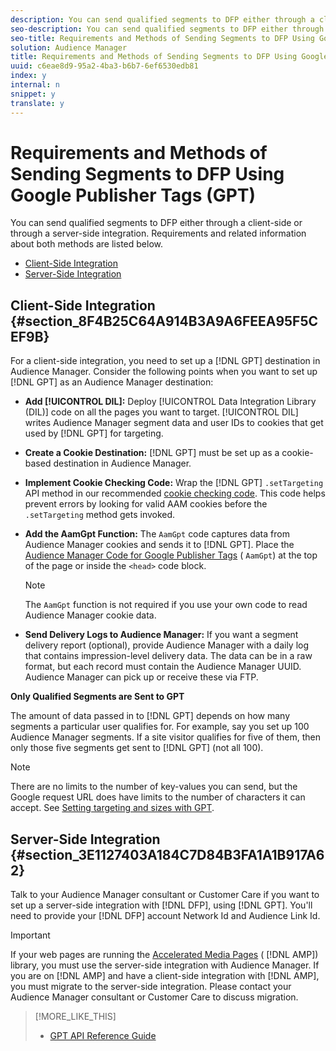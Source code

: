 ```yaml
---
description: You can send qualified segments to DFP either through a client-side or through a server-side integration. Requirements and related information about both methods are listed below.
seo-description: You can send qualified segments to DFP either through a client-side or through a server-side integration. Requirements and related information about both methods are listed below.
seo-title: Requirements and Methods of Sending Segments to DFP Using Google Publisher Tags (GPT)
solution: Audience Manager
title: Requirements and Methods of Sending Segments to DFP Using Google Publisher Tags (GPT)
uuid: c6eae8d9-95a2-4ba3-b6b7-6ef6530edb81
index: y
internal: n
snippet: y
translate: y
---
```


# Requirements and Methods of Sending Segments to DFP Using Google Publisher Tags (GPT)

You can send qualified segments to DFP either through a client-side or through a server-side integration. Requirements and related information about both methods are listed below.




<ul class="simplelist"> 
 <li><a href="../../c_integration/gpt-aam-destination/gpt-aam-requirements.md#section_8F4B25C64A914B3A9A6FEEA95F5CEF9B" format="dita" scope="local"> Client-Side Integration</a> </li> 
 <li><a href="../../c_integration/gpt-aam-destination/gpt-aam-requirements.md#section_3E1127403A184C7D84B3FA1A1B917A62" format="dita" scope="local"> Server-Side Integration</a> </li> 
</ul>



## Client-Side Integration {#section_8F4B25C64A914B3A9A6FEEA95F5CEF9B}



For a client-side integration, you need to set up a [!DNL GPT] destination in Audience Manager. Consider the following points when you want to set up [!DNL GPT] as an Audience Manager destination: 



* **Add [!UICONTROL DIL]:** Deploy [!UICONTROL Data Integration Library (DIL)] code on all the pages you want to target. [!UICONTROL DIL] writes Audience Manager segment data and user IDs to cookies that get used by [!DNL GPT] for targeting.
* **Create a Cookie Destination:** [!DNL GPT] must be set up as a cookie-based destination in Audience Manager.
* **Implement Cookie Checking Code:** Wrap the [!DNL GPT] `.setTargeting` API method in our recommended [cookie checking code](../../c_integration/gpt-aam-destination/gpt-aam-modify-api.md#concept_276DF2F702BE4D6180C855A7DE304097). This code helps prevent errors by looking for valid AAM cookies before the `.setTargeting` method gets invoked.
* **Add the AamGpt Function:** The `AamGpt` code captures data from Audience Manager cookies and sends it to [!DNL GPT]. Place the [Audience Manager Code for Google Publisher Tags](../../c_integration/gpt-aam-destination/gpt-aam-aamgpt-code.md#concept_C47C21701F0F437E823BABF4EB89E1DB) ( `AamGpt`) at the top of the page or inside the `<head>` code block. 
  >[!NOTE]
  >
  >The `AamGpt` function is not required if you use your own code to read Audience Manager cookie data. 

* **Send Delivery Logs to Audience Manager:** If you want a segment delivery report (optional), provide Audience Manager with a daily log that contains impression-level delivery data. The data can be in a raw format, but each record must contain the Audience Manager UUID. Audience Manager can pick up or receive these via FTP.





**Only Qualified Segments are Sent to GPT** 


The amount of data passed in to [!DNL GPT] depends on how many segments a particular user qualifies for. For example, say you set up 100 Audience Manager segments. If a site visitor qualifies for five of them, then only those five segments get sent to [!DNL GPT] (not all 100). 



>[!NOTE]
>
>There are no limits to the number of key-values you can send, but the Google request URL does have limits to the number of characters it can accept. See [Setting targeting and sizes with GPT](http://support.google.com/dfp_premium/bin/answer.py?hl=en&answer=1697712). 


## Server-Side Integration {#section_3E1127403A184C7D84B3FA1A1B917A62}



Talk to your Audience Manager consultant or Customer Care if you want to set up a server-side integration with [!DNL DFP], using [!DNL GPT]. You'll need to provide your [!DNL DFP] account Network Id and Audience Link Id. 



>[!IMPORTANT]
>
>If your web pages are running the [Accelerated Media Pages](https://www.ampproject.org/) ( [!DNL AMP]) library, you must use the server-side integration with Audience Manager. If you are on [!DNL AMP] and have a client-side integration with [!DNL AMP], you must migrate to the server-side integration. Please contact your Audience Manager consultant or Customer Care to discuss migration. 

>[!MORE_LIKE_THIS]
>
>* [GPT API Reference Guide](http://support.google.com/dfp_premium/bin/answer.py?hl=en&answer=1650154)
